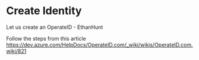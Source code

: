
# Create Identity
Let us create an OperateID - EthanHunt


Follow the steps from this article https://dev.azure.com/HelpDocs/OperateID.com/_wiki/wikis/OperateID.com.wiki/821




